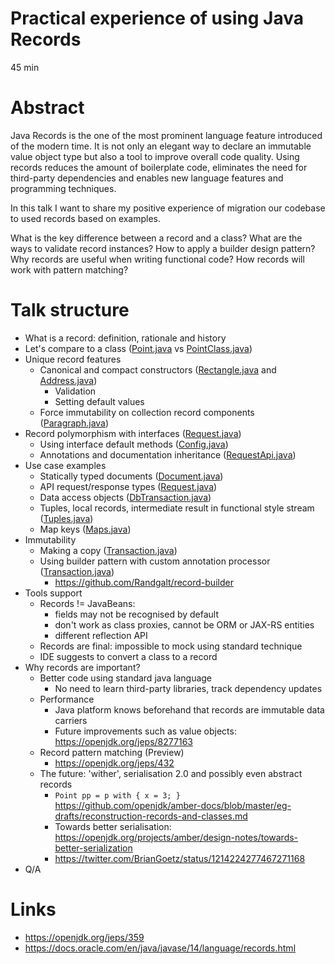 # Practical experience of using Java Records

45 min

# Abstract

Java Records is the one of the most prominent language feature introduced of the modern time.
It is not only an elegant way to declare an immutable value object type but also a tool to improve
overall code quality. Using records reduces the amount of boilerplate code, eliminates the
need for third-party dependencies and enables new language features and programming
techniques.

In this talk I want to share my positive experience of migration our codebase to used records
based on examples.

What is the key difference between a record and a class? What are the ways to validate record
instances? How to apply a builder design pattern? Why records are useful when writing functional
code? How records will work with pattern matching?

# Talk structure

- What is a record: definition, rationale and history
- Let's compare to a class ([Point.java](src/main/java/org/example/records/Point.java) vs
  [PointClass.java](src/main/java/org/example/records/PointClass.java))
- Unique record features
    - Canonical and compact
      constructors ([Rectangle.java](src/main/java/org/example/records/Rectangle.java)
      and [Address.java](src/main/java/org/example/records/Address.java))
        - Validation
        - Setting default values
    - Force immutability on collection record
      components ([Paragraph.java](src/main/java/org/example/records/Paragraph.java))
- Record polymorphism with
  interfaces ([Request.java](src/main/java/org/example/records/Request.java))
    - Using interface default methods ([Config.java](src/main/java/org/example/records/Config.java))
    - Annotations and documentation
      inheritance ([RequestApi.java](src/main/java/org/example/records/RequestApi.java))
- Use case examples
    - Statically typed documents ([Document.java](src/main/java/org/example/records/Document.java))
    - API request/response types ([Request.java](src/main/java/org/example/records/Request.java))
    - Data access
      objects ([DbTransaction.java](src/main/java/org/example/records/DbTransaction.java))
    - Tuples, local records, intermediate result in functional style
      stream ([Tuples.java](src/main/java/org/example/records/Tuples.java))
    - Map keys ([Maps.java](src/main/java/org/example/records/Maps.java))
- Immutability
    - Making a copy ([Transaction.java](src/main/java/org/example/records/Transaction.java))
    - Using builder pattern with custom annotation
      processor ([Transaction.java](src/main/java/org/example/records/Transaction.java))
        - https://github.com/Randgalt/record-builder
- Tools support
    - Records != JavaBeans:
        - fields may not be recognised by default
        - don't work as class proxies, cannot be ORM or JAX-RS entities
        - different reflection API
    - Records are final: impossible to mock using standard technique
    - IDE suggests to convert a class to a record
- Why records are important?
    - Better code using standard java language
        - No need to learn third-party libraries, track dependency updates
    - Performance
        - Java platform knows beforehand that records are immutable data carriers
        - Future improvements such as value objects: https://openjdk.org/jeps/8277163
    - Record pattern matching (Preview)
        - https://openjdk.org/jeps/432
    - The future: 'wither', serialisation 2.0 and possibly even abstract records
        - `Point pp = p with { x = 3; }` https://github.com/openjdk/amber-docs/blob/master/eg-drafts/reconstruction-records-and-classes.md
        - Towards better
          serialisation: https://openjdk.org/projects/amber/design-notes/towards-better-serialization
        - https://twitter.com/BrianGoetz/status/1214224277467271168
- Q/A

# Links

- https://openjdk.org/jeps/359
- https://docs.oracle.com/en/java/javase/14/language/records.html